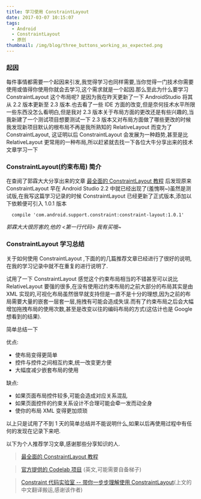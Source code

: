 ```yaml
---
title: 学习使用 ConstraintLayout
date: 2017-03-07 10:15:07
tags:
  - Android
  - ConstraintLayout
  - 原创
thumbnail: /img/blog/three_buttons_working_as_expected.png
---
```


### 起因
每件事情都需要一个起因来引发,我觉得学习也同样需要,当你觉得一门技术你需要使用或值得你使用你就会去学习,这个需求就是一个起因.那么至此为什么要学习 ConstraintLayout 这个布局呢? 是因为我在昨天更新了一下 AndroidStudio 将其从 2.2 版本更新至 2.3 版本.也去看了一些 IDE 方面的改变,但是奈何技术水平所限一些东西没怎么看明白,但是我对 2.3 版本关于布局方面的更改还是有些兴趣的,当我新建了一个测试项目想要测试一下 2.3 版本又对布局方面做了哪些更改的时候我发现新项目默认的根布局不再是我所熟知的 RelativeLayout 而变为了 ConstraintLayout, 这证明以后 ConstraintLayout 会发展为一种趋势,甚至是比 RelativeLayout 更常用的一种布局,所以赶紧就去找一下各位大牛分享出来的技术文章学习一下

### ConstraintLayout(约束布局) 简介
在查阅了郭霖大大分享出来的文章 [最全面的 ConstraintLayout 教程](http://chuansong.me/n/1526028851022) 后发现原来 ConstraintLayout 早在 Android Studio 2.2 中就已经出现了(羞愧啊~)虽然是测试版,在我写这篇学习记录的时候 ConstraintLayout 已经更新了正式版本,添加以下依赖便可引入 1.0.1 版本
```
  compile 'com.android.support.constraint:constraint-layout:1.0.1'
```
_郭霖大大很厉害的,他的 <第一行代码> 我有买哦~_


### ConstraintLayout 学习总结
关于如何使用 ConstraintLayout ,下面的的几篇推荐文章已经进行了很好的说明,在我的学习记录中就不在重复的进行说明了.

试用了一下 ConstraintLayout 感觉这个约束布局相当的不错甚至可以说比 RelativeLayout 要强的很多,在没有使用过约束布局的之前大部分的布局其实是由 XML 实现的,可视化布局虽然很早就支持但是一直不是十分的理想,因为之前的布局需要大量的嵌套一层套一层,拖拽有可能会造成失误.而有了约束布局之后会大幅增加拖拽布局的使用次数,甚至是改变以往的编码布局的方式(这估计也是 Google 想看到的结果).

简单总结一下

优点:
  - 使布局变得更简单
  - 控件与控件之间相互约束,统一改变更方便
  - 大幅度减少嵌套布局的使用

缺点:
  - 如果页面布局控件较多,可能会造成对应关系混乱
  - 如果页面控件的约束关系设计不合理可能会牵一发而动全身
  - 使你的布局 XML 变得更加烦琐

以上只是试用了不到 1 天的简单总结并不能说明什么,如果以后再使用过程中有任何的发现在记录下来吧.



以下为个人推荐学习文章,感谢那些分享知识的人.
> [最全面的 ConstraintLayout 教程](http://chuansong.me/n/1526028851022)

> [官方提供的 Codelab 项目](https://codelabs.developers.google.com/codelabs/constraint-layout/index.html#0) (英文,可能需要自备梯子)

> [Constraint 代码实验室 -- 带你一步步理解使用 ConstraintLayout](http://quanqi.org/2016/05/20/code-labs-constraint-layout/)(上文的中文翻译搬运,感谢该作者)
